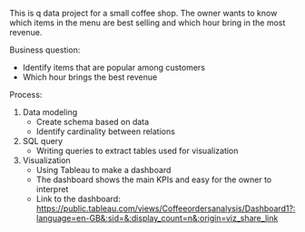 This is q data project for a small coffee shop. The owner wants to know which items in the menu are best selling and which hour bring in the most revenue.

Business question:
- Identify items that are popular among customers
- Which hour brings the best revenue

Process:
  1. Data modeling
     - Create schema based on data
     - Identify cardinality between relations
  2. SQL query
     - Writing queries to extract tables used for visualization
  3. Visualization
     - Using Tableau to make a dashboard
     - The dashboard shows the main KPIs and easy for the owner to interpret
     - Link to the dashboard: https://public.tableau.com/views/Coffeeordersanalysis/Dashboard1?:language=en-GB&:sid=&:display_count=n&:origin=viz_share_link
